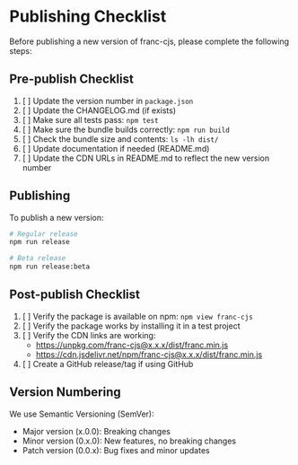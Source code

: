 # Publishing Checklist

Before publishing a new version of franc-cjs, please complete the following steps:

## Pre-publish Checklist

1. [ ] Update the version number in `package.json`
2. [ ] Update the CHANGELOG.md (if exists)
3. [ ] Make sure all tests pass: `npm test`
4. [ ] Make sure the bundle builds correctly: `npm run build`
5. [ ] Check the bundle size and contents: `ls -lh dist/`
6. [ ] Update documentation if needed (README.md)
7. [ ] Update the CDN URLs in README.md to reflect the new version number

## Publishing

To publish a new version:

```bash
# Regular release
npm run release

# Beta release
npm run release:beta
```

## Post-publish Checklist

1. [ ] Verify the package is available on npm: `npm view franc-cjs`
2. [ ] Verify the package works by installing it in a test project
3. [ ] Verify the CDN links are working:
   - https://unpkg.com/franc-cjs@x.x.x/dist/franc.min.js
   - https://cdn.jsdelivr.net/npm/franc-cjs@x.x.x/dist/franc.min.js
4. [ ] Create a GitHub release/tag if using GitHub

## Version Numbering

We use Semantic Versioning (SemVer):
- Major version (x.0.0): Breaking changes
- Minor version (0.x.0): New features, no breaking changes
- Patch version (0.0.x): Bug fixes and minor updates 